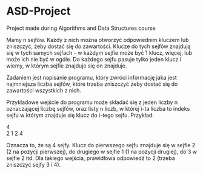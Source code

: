 # ASD-Project
Project made during Algorithms and Data Structures course

Mamy n sejfów. Każdy z nich można otworzyć odpowiednim kluczem lub zniszczyć, żeby dostać się do zawartości. Klucze do tych sejfów znajdują się w tych samych sejfach - w każdym sejfie może być 1 klucz, więcej, lub może ich nie być w ogóle. Do każdego sejfu pasuje tylko jeden klucz i wiemy, w którym sejfie znajduje się on znajduje.

Zadaniem jest napisanie programu, który zwróci informację jaka jest najmniejsza liczba sejfów, które trzeba zniszczyć żeby dostać się do zawartości wszystkich z nich.

Przykładowe wejście do programu może składać się z jeden liczby n oznaczającej liczbę sejfów, oraz listy n liczb, w której i-ta liczba to indeks sejfu w którym znajduje się klucz do i-tego sejfu. Przykład:

4  
2 1 2 4

Oznacza to, że są 4 sejfy. Klucz do pierwszego sejfu znajduje się w sejfie 2 (2 na pozycji pierwszej), do drugiego w sejfie 1 (1 na pozycji drugiej), do 3 w sejfie 2 itd. Dla takiego wejścia, prawidłowa odpowiedź to 2 (trzeba zniszczyć sejfy 3 i 4).
